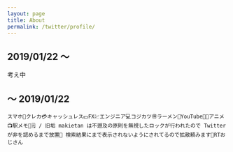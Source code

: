 ```yaml
---
layout: page
title: About
permalink: /twitter/profile/
---
```


## 2019/01/22 〜

考え中

## 〜 2019/01/22

```
スマホ📱クレカ💳キャッシュレス💴FX💹エンジニア💻コジカツ🉐ラーメン🍜YouTube🥦🍤アニメ📺駅メモ🚃🗒 / 旧垢 makietan は不遡及の原則を無視したロックが行われたので Twitter が非を認めるまで放置🍗 検索結果にまで表示されないようにされてるので拡散頼みます🍆RTおじさん
```
